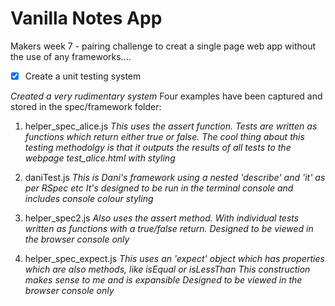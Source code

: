 Vanilla Notes App
========
Makers week 7 - pairing challenge to creat a single page web app without the use of any frameworks....

- [x] Create a unit testing system  

*Created a very rudimentary system*
Four examples have been captured and stored in the spec/framework folder:

1. helper_spec_alice.js
*This uses the assert function. Tests are written as functions which return either true or false.*
*The cool thing about this testing methodolgy is that it outputs the results of all tests to the webpage test_alice.html with styling*

2. daniTest.js
*This is Dani's framework using a nested 'describe' and 'it' as per RSpec etc*
*It's designed to be run in the terminal console and includes console colour styling*

3. helper_spec2.js
*Also uses the assert method. With individual tests written as functions with a true/false return.*
*Designed to be viewed in the browser console only*

4. helper_spec_expect.js
*This uses an 'expect' object which has properties which are also methods, like isEqual or isLessThan*
*This construction makes sense to me and is expansible*
*Designed to be viewed in the browser console only*